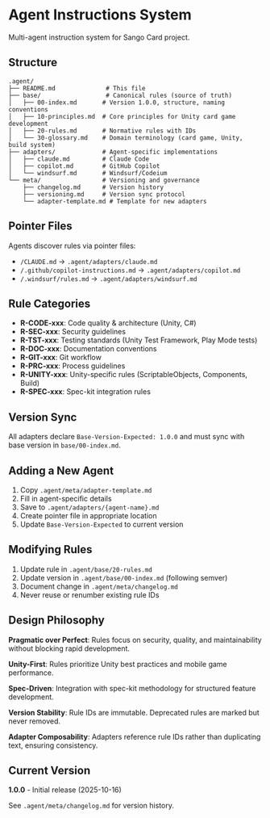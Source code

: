 # Agent Instructions System

Multi-agent instruction system for Sango Card project.

## Structure

```
.agent/
├── README.md              # This file
├── base/                  # Canonical rules (source of truth)
│   ├── 00-index.md       # Version 1.0.0, structure, naming conventions
│   ├── 10-principles.md  # Core principles for Unity card game development
│   ├── 20-rules.md       # Normative rules with IDs
│   └── 30-glossary.md    # Domain terminology (card game, Unity, build system)
├── adapters/             # Agent-specific implementations
│   ├── claude.md         # Claude Code
│   ├── copilot.md        # GitHub Copilot
│   └── windsurf.md       # Windsurf/Codeium
└── meta/                 # Versioning and governance
    ├── changelog.md      # Version history
    ├── versioning.md     # Version sync protocol
    └── adapter-template.md # Template for new adapters
```

## Pointer Files

Agents discover rules via pointer files:
- `/CLAUDE.md` → `.agent/adapters/claude.md`
- `/.github/copilot-instructions.md` → `.agent/adapters/copilot.md`
- `/.windsurf/rules.md` → `.agent/adapters/windsurf.md`

## Rule Categories

- **R-CODE-xxx**: Code quality & architecture (Unity, C#)
- **R-SEC-xxx**: Security guidelines
- **R-TST-xxx**: Testing standards (Unity Test Framework, Play Mode tests)
- **R-DOC-xxx**: Documentation conventions
- **R-GIT-xxx**: Git workflow
- **R-PRC-xxx**: Process guidelines
- **R-UNITY-xxx**: Unity-specific rules (ScriptableObjects, Components, Build)
- **R-SPEC-xxx**: Spec-kit integration rules

## Version Sync

All adapters declare `Base-Version-Expected: 1.0.0` and must sync with base version in `base/00-index.md`.

## Adding a New Agent

1. Copy `.agent/meta/adapter-template.md`
2. Fill in agent-specific details
3. Save to `.agent/adapters/{agent-name}.md`
4. Create pointer file in appropriate location
5. Update `Base-Version-Expected` to current version

## Modifying Rules

1. Update rule in `.agent/base/20-rules.md`
2. Update version in `.agent/base/00-index.md` (following semver)
3. Document change in `.agent/meta/changelog.md`
4. Never reuse or renumber existing rule IDs

## Design Philosophy

**Pragmatic over Perfect**: Rules focus on security, quality, and maintainability without blocking rapid development.

**Unity-First**: Rules prioritize Unity best practices and mobile game performance.

**Spec-Driven**: Integration with spec-kit methodology for structured feature development.

**Version Stability**: Rule IDs are immutable. Deprecated rules are marked but never removed.

**Adapter Composability**: Adapters reference rule IDs rather than duplicating text, ensuring consistency.

## Current Version

**1.0.0** - Initial release (2025-10-16)

See `.agent/meta/changelog.md` for version history.

